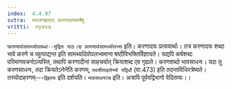 ```yaml
---
index:  4.4.97
sutra:  मतजनहलात् करणजल्पकर्षेषु
vritti:  nyasa
---
```


`प्प्रत्ययार्थसामर्थ्याल्लब्धा--मुद्रितः पाठः।फ् प्रत्ययार्थसामर्थ्यालभ्या` इति। करणादयः प्रत्ययार्थाः। तत्र करणादयः शब्दा भावे करणे च व्युत्पाद्यन्त इति सामर्थ्यादेवोपलभ्यमाना षष्ठीविभक्तिर्विज्ञायते। यद्यपि कर्षशब्दः परिमाणवचनोऽप्यस्ति, तथापि करणादीनां साहचर्यात् क्रियाशब्द एव गृह्यते। करणशब्दो भावसाधनः। यदा तु करणसाधनः, तदा क्रियतेऽनेनेति करणम्, `रथसीताहलेभ्यो यद्विधौ` (वा.473) इति तदन्तविधिरत्रेष्यते। तस्योदाहरणम्---`द्विहल्यः` इति दर्शयति। `भावसाधनञ्च` इति। अत्रापि पूर्ववद्विभागो वेदितव्यः।।

